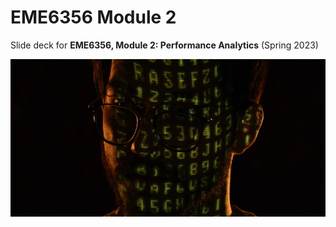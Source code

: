 # EME6356 Module 2

Slide deck for **EME6356, Module 2: Performance Analytics** (Spring 2023)

![](img/2-personal-data.jpg)
